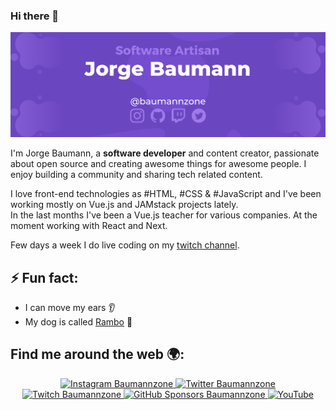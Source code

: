 ### Hi there 👋

![Jorge Baumann - @baumannzone ](https://raw.githubusercontent.com/baumannzone/baumannzone/master/gh.png)

I'm Jorge Baumann, a **software developer** and content creator, passionate about open source and creating awesome things for awesome people.
I enjoy building a community and sharing tech related content.  

I love front-end technologies as #HTML, #CSS & #JavaScript and I've been working mostly on Vue.js and JAMstack projects lately.  
In the last months I've been a Vue.js teacher for various companies. At the moment working with React and Next.

Few days a week I do live coding on my [twitch channel](https://twitch.tv/baumannzone).

## ⚡ Fun fact:
- I can move my ears 👂
- My dog is called [Rambo](https://www.youtube.com/RambitoJS) 🐶

## Find me around the web 🌍:
<p align="center">
    <a href="https://instagram.com/baumannzone">
        <img src="https://img.shields.io/badge/Baumannzone--_.svg?label=Instagram&style=social&logo=instagram" alt="Instagram Baumannzone">
    </a>
    <a href="https://twitter.com/baumannzone">
        <img src="https://img.shields.io/twitter/follow/Baumannzone?label=Twitter&style=social" alt="Twitter Baumannzone">
    </a>
    <a href="https://twitch.tv/baumannzone">
        <img src="https://img.shields.io/badge/Baumannzone--_.svg?label=Twitch&style=social&logo=twitch" alt="Twitch Baumannzone">
    </a>
    <a href="https://github.com/sponsors/baumannzone">
        <img src="https://img.shields.io/badge/GitHub_Sponsors--_.svg?style=social&logo=github&logoColor=EA4AAA" alt="GitHub Sponsors Baumannzone">
    </a>
    <a href="https://www.youtube.com/RambitoJS">
        <img src="https://img.shields.io/badge/RambitoJS--_.svg?style=social&logo=youtube" alt="YouTube">
    </a>
</p>
